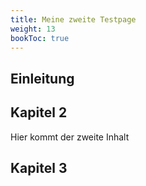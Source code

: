 ```yaml
---
title: Meine zweite Testpage
weight: 13
bookToc: true
---
```

## Einleitung
## Kapitel 2
Hier kommt der zweite Inhalt

## Kapitel 3